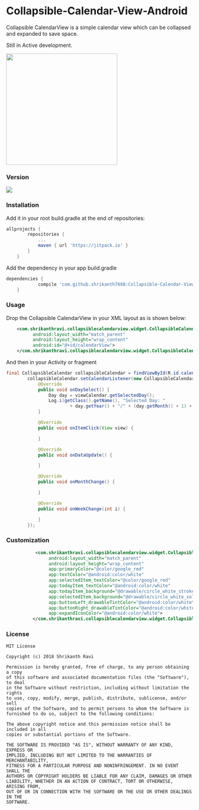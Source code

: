 # Collapsible-Calendar-View-Android
Collapsible CalendarView is a simple calendar view which can be collapsed and expanded to save space.

Still in Active development.

<img src="https://drive.google.com/uc?id=1tOocqnS0pI6V07-JROte0Rx7vqMqFmPg" width="300" >

### Version
[![](https://jitpack.io/v/shrikanth7698/Collapsible-Calendar-View-Android.svg)](https://jitpack.io/#shrikanth7698/Collapsible-Calendar-View-Android)

### Installation

Add it in your root build.gradle at the end of repositories:
```gradle
allprojects {
		repositories {
			...
			maven { url 'https://jitpack.io' }
		}
	}
```

Add the dependency in your app build.gradle
```gradle
dependencies {
	        compile 'com.github.shrikanth7698:Collapsible-Calendar-View-Android:v0.0.1'
	}
```

### Usage

Drop the Collapsible CalendarView in your XML layout as is shown below:
```xml
    <com.shrikanthravi.collapsiblecalendarview.widget.CollapsibleCalendar
          android:layout_width="match_parent"
          android:layout_height="wrap_content"
          android:id="@+id/calendarView">
    </com.shrikanthravi.collapsiblecalendarview.widget.CollapsibleCalendar>
```

And then in your Activity or fragment
```java
final CollapsibleCalendar collapsibleCalendar = findViewById(R.id.calendarView);
        collapsibleCalendar.setCalendarListener(new CollapsibleCalendar.CalendarListener() {
            @Override
            public void onDaySelect() {
                Day day = viewCalendar.getSelectedDay();
                Log.i(getClass().getName(), "Selected Day: "
                        + day.getYear() + "/" + (day.getMonth() + 1) + "/" + day.getDay());
            }

            @Override
            public void onItemClick(View view) {

            }

            @Override
            public void onDataUpdate() {

            }

            @Override
            public void onMonthChange() {

            }

            @Override
            public void onWeekChange(int i) {

            }
        });
```

### Customization


```xml
           <com.shrikanthravi.collapsiblecalendarview.widget.CollapsibleCalendar
                android:layout_width="match_parent"
                android:layout_height="wrap_content"
                app:primaryColor="@color/google_red"
                app:textColor="@android:color/white"
                app:selectedItem_textColor="@color/google_red"
                app:todayItem_textColor="@android:color/white"
                app:todayItem_background="@drawable/circle_white_stroke_background"
                app:selectedItem_background="@drawable/circle_white_solid_background"
                app:buttonLeft_drawableTintColor="@android:color/white"
                app:buttonRight_drawableTintColor="@android:color/white"
                app:expandIconColor="@android:color/white">
          </com.shrikanthravi.collapsiblecalendarview.widget.CollapsibleCalendar>
```



### License
```
MIT License

Copyright (c) 2018 Shrikanth Ravi

Permission is hereby granted, free of charge, to any person obtaining a copy
of this software and associated documentation files (the "Software"), to deal
in the Software without restriction, including without limitation the rights
to use, copy, modify, merge, publish, distribute, sublicense, and/or sell
copies of the Software, and to permit persons to whom the Software is
furnished to do so, subject to the following conditions:

The above copyright notice and this permission notice shall be included in all
copies or substantial portions of the Software.

THE SOFTWARE IS PROVIDED "AS IS", WITHOUT WARRANTY OF ANY KIND, EXPRESS OR
IMPLIED, INCLUDING BUT NOT LIMITED TO THE WARRANTIES OF MERCHANTABILITY,
FITNESS FOR A PARTICULAR PURPOSE AND NONINFRINGEMENT. IN NO EVENT SHALL THE
AUTHORS OR COPYRIGHT HOLDERS BE LIABLE FOR ANY CLAIM, DAMAGES OR OTHER
LIABILITY, WHETHER IN AN ACTION OF CONTRACT, TORT OR OTHERWISE, ARISING FROM,
OUT OF OR IN CONNECTION WITH THE SOFTWARE OR THE USE OR OTHER DEALINGS IN THE
SOFTWARE.
```


